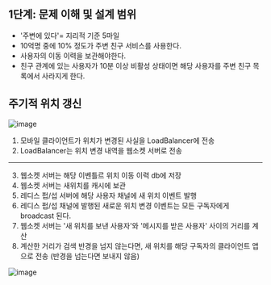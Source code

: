 ## 1단계: 문제 이해 및 설계 범위 
- '주변에 있다'= 지리적 기준 5마일
- 10억명 중에 10% 정도가 주변 친구 서비스를 사용한다.
- 사용자의 이동 이력을 보관해야한다.
- 친구 관계에 있는 사용자가 10분 이상 비활성 상태이면 해당 사용자를 주변 친구 목록에서 사라지게 한다.



## 주기적 위치 갱신

![image](https://github.com/user-attachments/assets/4e0b99dc-058c-4094-97f6-9331922a094a)


1. 모바일 클라이언트가 위치가 변경된 사실을 LoadBalancer에 전송
2. LoadBalancer는 위치 변경 내역을 웹소켓 서버로 전송
------------------------------------------------------
3. 웹소켓 서버는 해당 이벤틀르 위치 이동 이력 db에 저장
4. 웹소켓 서버는 새위치를 캐시에 보관
5. 레디스 펍/섭 서버에 해당 사용자 채널에 새 위치 이벤트 발행
6.  레디스 펍/섭 채널에 발행된 새로운 위치 변경 이벤트는 모든 구독자에게 broadcast 된다.
7.  웹소켓 서버는 '새 위치를 보낸 사용자'와 '메시지를 받은 사용자' 사이의 거리를 계산
8.  계산한 거리가 검색 반경을 넘지 않는다면, 새 위치를 해당 구독자의 클라이언트 앱으로 전송 (반경을 넘는다면 보내지 않음)

![image](https://github.com/user-attachments/assets/85d93736-4ec6-4f4a-ae15-922d72c43611)
